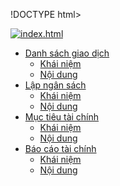 !DOCTYPE html>
<html lang="en">
<head>
    <meta charset="UTF-8">
    <meta http-equiv="X-UA-Compatible" content="IE=edge">
    <meta name="viewport" content="width=device-width, initial-scale=1.0">
    <link rel="stylesheet" href="css/reset.css">
    <link rel="stylesheet" href="style.css">
    <title>Index.html(Trang chủ)</title>
</head>
<body>
    <div id="wrapper">
        <div id="header">
            <nav class="container">
                <a href="" id="logo">
                    <img src="Ảnh/—Pngtree—3d logo design vector cdr_5883019.png" alt="index.html">
                </a>
                <ul id="main-menu">
                    <li><a href="">Danh sách giao dịch</a>
                        <ul class="sub-menu">
                            <li><a href="">Khái niệm</a></li>
                            <li><a href="">Nội dung</a></li>
                        </ul>
                    <li><a href="">Lập ngân sách</a>
                        <ul class="sub-menu">
                            <li><a href="">Khái niệm</a></li>
                            <li><a href="">Nội dung</a></li>
                        </ul>              
                    <li><a href="">Mục tiêu tài chính</a>
                        <ul class="sub-menu">
                            <li><a href="">Khái niệm</a></li>
                            <li><a href="">Nội dung</a></li>
                        </ul>
                    <li><a href="">Báo cáo tài chính</a>
                        <ul class="sub-menu">
                            <li><a href="">Khái niệm</a></li>
                            <li><a href="">Nội dung</a></li>
                        </ul>
                    </li>
            </nav>
        </div>
        <!---<div id="wp-content

        </div>
        <div id="footer">

        </div> -->
    </div>
</body>
